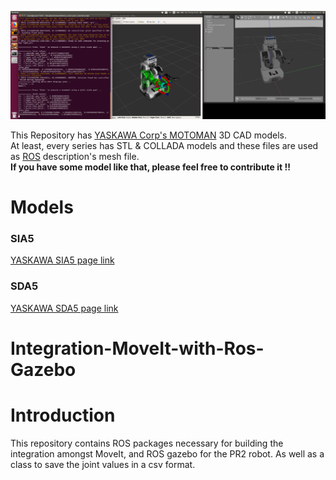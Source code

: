 
![top_page](/.image/1.png)

This Repository has [YASKAWA Corp's MOTOMAN](https://www.yaskawa.eu.com/en/products/robotic/motoman-robots/) 3D CAD models.  
At least, every series has STL & COLLADA models and these files are used as [ROS](http://www.ros.org/) description's mesh file.  
**If you have some model like that, please feel free to contribute it !!**

# Models
### SIA5  
[YASKAWA SIA5 page link](https://www.yaskawa.eu.com/en/products/robotic/motoman-robots/productdetail/product/sia5f/)

### SDA5  
[YASKAWA SDA5 page link](https://www.yaskawa.eu.com/en/products/robotic/motoman-robots/productdetail/product/sda5f/)


# Integration-MoveIt-with-Ros-Gazebo
# Introduction
This repository contains ROS packages necessary for building the integration amongst MoveIt, and ROS gazebo for the PR2 robot. 
As well as a class to save the joint values in a csv format.
